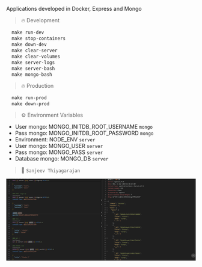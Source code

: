 Applications developed in Docker, Express and Mongo

> :fire: Development

```
  make run-dev
  make stop-containers
  make down-dev
  make clear-server
  make clear-volumes
  make server-logs
  make server-bash
  make mongo-bash
```

> :fire: Production

```
  make run-prod
  make down-prod
```

> :gear: Environment Variables

- User mongo: MONGO_INITDB_ROOT_USERNAME `mongo`
- Pass mongo: MONGO_INITDB_ROOT_PASSWORD `mongo`
- Environment: NODE_ENV `server`
- User mongo: MONGO_USER `server`
- Pass mongo: MONGO_PASS `server`
- Database mongo: MONGO_DB `server`

> :thought_balloon: `Sanjeev Thiyagarajan`

![Cover](./assets/cover.png)
